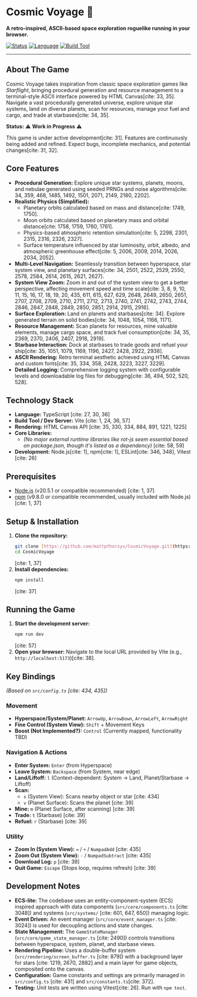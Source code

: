 # Cosmic Voyage 🚀

**A retro-inspired, ASCII-based space exploration roguelike running in your browser.**

[![Status](https://img.shields.io/badge/status-🚧%20Work%20in%20Progress-yellow)](https://github.com/mattpthorsys/CosmicVoyage)
[![Language](https://img.shields.io/badge/language-TypeScript-blue)](https://www.typescriptlang.org/)
[![Build Tool](https://img.shields.io/badge/build-Vite-purple)](https://vitejs.dev/)

---

## About The Game

Cosmic Voyage takes inspiration from classic space exploration games like *Starflight*, bringing procedural generation and resource management to a terminal-style ASCII interface powered by HTML Canvas[cite: 33, 35]. Navigate a vast procedurally generated universe, explore unique star systems, land on diverse planets, scan for resources, manage your fuel and cargo, and trade at starbases[cite: 34, 35].

**Status:** ⚠️ **Work in Progress** ⚠️

This game is under active development[cite: 31]. Features are continuously being added and refined. Expect bugs, incomplete mechanics, and potential changes[cite: 31, 32].

## Core Features

* **Procedural Generation:** Explore unique star systems, planets, moons, and nebulae generated using seeded PRNGs and noise algorithms[cite: 34, 359, 468, 1485, 1492, 1501, 2071, 2149, 2180, 2202].
* **Realistic Physics (Simplified):**
    * Planetary orbits calculated based on mass and distance[cite: 1749, 1750].
    * Moon orbits calculated based on planetary mass and orbital distance[cite: 1758, 1759, 1760, 1761].
    * Physics-based atmospheric retention simulation[cite: 5, 2298, 2301, 2315, 2316, 2326, 2327].
    * Surface temperature influenced by star luminosity, orbit, albedo, and atmospheric greenhouse effect[cite: 5, 2006, 2009, 2014, 2026, 2034, 2052].
* **Multi-Level Navigation:** Seamlessly transition between hyperspace, star system view, and planetary surfaces[cite: 34, 2501, 2522, 2529, 2550, 2578, 2584, 2614, 2615, 2621, 2627].
* **System View Zoom:** Zoom in and out of the system view to get a better perspective, affecting movement speed and time scale[cite: 3, 8, 9, 10, 11, 15, 16, 17, 18, 19, 20, 435, 611, 615, 627, 629, 2648, 2649, 2650, 2651, 2707, 2708, 2709, 2710, 2711, 2712, 2713, 2740, 2741, 2742, 2743, 2744, 2846, 2847, 2848, 2849, 2850, 2851, 2914, 2915, 2916].
* **Surface Exploration:** Land on planets and starbases[cite: 34]. Explore generated terrain on solid bodies[cite: 34, 1048, 1054, 1166, 1171].
* **Resource Management:** Scan planets for resources, mine valuable elements, manage cargo space, and track fuel consumption[cite: 34, 35, 2369, 2370, 2406, 2407, 2918, 2919].
* **Starbase Interaction:** Dock at starbases to trade goods and refuel your ship[cite: 35, 1051, 1079, 1169, 1196, 2427, 2428, 2922, 2938].
* **ASCII Rendering:** Retro terminal aesthetic achieved using HTML Canvas and custom fonts[cite: 35, 334, 358, 2428, 3223, 3227, 3229].
* **Detailed Logging:** Comprehensive logging system with configurable levels and downloadable log files for debugging[cite: 36, 494, 502, 520, 528].

## Technology Stack

* **Language:** TypeScript [cite: 27, 30, 36]
* **Build Tool / Dev Server:** Vite [cite: 1, 24, 36, 57]
* **Rendering:** HTML Canvas API [cite: 35, 330, 334, 884, 891, 1221, 1225]
* **Core Libraries:**
    * *(No major external runtime libraries like rot-js seem essential based on package.json, though it's listed as a dependency)* [cite: 58, 59]
* **Development:** Node.js[cite: 1], npm[cite: 1], ESLint[cite: 346, 348], Vitest [cite: 26]

## Prerequisites

* [Node.js](https://nodejs.org/) (v20.5.1 or compatible recommended) [cite: 1, 37]
* [npm](https://www.npmjs.com/) (v9.8.0 or compatible recommended, usually included with Node.js) [cite: 1, 37]

## Setup & Installation

1.  **Clone the repository:**
    ```bash
    git clone [https://github.com/mattpthorsys/CosmicVoyage.git](https://github.com/mattpthorsys/CosmicVoyage.git)
    cd CosmicVoyage
    ```
    [cite: 1, 37]
2.  **Install dependencies:**
    ```bash
    npm install
    ```
    [cite: 37]

## Running the Game

1.  **Start the development server:**
    ```bash
    npm run dev
    ```
    [cite: 57]
2.  **Open your browser:** Navigate to the local URL provided by Vite (e.g., `http://localhost:5173`)[cite: 38].

## Key Bindings

*(Based on `src/config.ts` [cite: 434, 435])*

### Movement
* **Hyperspace/System/Planet:** `ArrowUp`, `ArrowDown`, `ArrowLeft`, `ArrowRight`
* **Fine Control (System View):** `Shift` + Movement Keys
* **Boost (Not Implemented?):** `Control` (Currently mapped, functionality TBD)

### Navigation & Actions
* **Enter System:** `Enter` (from Hyperspace)
* **Leave System:** `Backspace` (from System, near edge)
* **Land/Liftoff:** `l` (Context-dependent: System -> Land, Planet/Starbase -> Liftoff)
* **Scan:**
    * `s` (System View): Scans nearby object or star [cite: 434]
    * `v` (Planet Surface): Scans the planet [cite: 39]
* **Mine:** `m` (Planet Surface, after scanning) [cite: 39]
* **Trade:** `t` (Starbase) [cite: 39]
* **Refuel:** `r` (Starbase) [cite: 39]

### Utility
* **Zoom In (System View):** `=` / `+` / `NumpadAdd` [cite: 435]
* **Zoom Out (System View):** `-` / `NumpadSubtract` [cite: 435]
* **Download Log:** `p` [cite: 39]
* **Quit Game:** `Escape` (Stops loop, requires refresh) [cite: 39]

## Development Notes

* **ECS-lite:** The codebase uses an entity-component-system (ECS) inspired approach with data components (`src/core/components.ts` [cite: 3048]) and systems (`src/systems/` [cite: 601, 647, 650]) managing logic.
* **Event Driven:** An event manager (`src/core/event_manager.ts` [cite: 3024]) is used for decoupling actions and state changes.
* **State Management:** The `GameStateManager` (`src/core/game_state_manager.ts` [cite: 2490]) controls transitions between hyperspace, system, planet, and starbase views.
* **Rendering Pipeline:** Uses a double-buffer system (`src/rendering/screen_buffer.ts` [cite: 879]) with a background layer for stars [cite: 1219, 2670, 2882] and a main layer for game objects, composited onto the canvas.
* **Configuration:** Game constants and settings are primarily managed in `src/config.ts` [cite: 431] and `src/constants.ts`[cite: 372].
* **Testing:** Unit tests are written using Vitest[cite: 26]. Run with `npm test`.